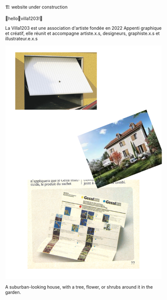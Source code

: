 
:building_construction: website under construction

:house_with_garden:hello:house_with_garden:villa1203!:house_with_garden:
   

   

La Villa1203 est une association d'artiste fondée en 2022
Appenti graphique et créatif, elle réunit et accompagne artiste.x.s, designeurs, graphiste.x.s et illustrateur.e.x.s

![text alternatif](./sanstitre-home23-04-14.png)

A suburban-looking house, with a tree, flower, or shrubs around it in the garden.
